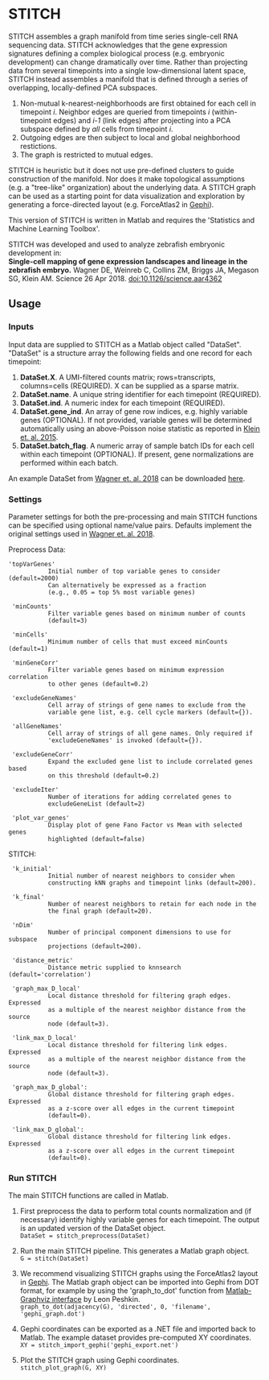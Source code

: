 STITCH
=========

STITCH assembles a graph manifold from time series single-cell RNA sequencing data.  STITCH acknowledges that the gene expression signatures defining a complex biological process (e.g. embryonic development) can change dramatically over time.  Rather than projecting data from several timepoints into a single low-dimensional latent space, STITCH instead assembles a manifold that is defined through a series of overlapping, locally-defined PCA subspaces.

1. Non-mutual k-nearest-neighborhoods are first obtained for each cell in timepoint _i_. Neighbor edges are queried from timepoints _i_ (within-timepoint edges) and _i-1_ (link edges) after projecting into a PCA subspace defined by _all_ cells from timepoint _i_.  
2. Outgoing edges are then subject to local and global neighborhood restictions.
3. The graph is restricted to mutual edges.

STITCH is heuristic but it does not use pre-defined clusters to guide construction of the manifold.  Nor does it make topological assumptions (e.g. a "tree-like" organization) about the underlying data.  A STITCH graph can be used as a starting point for data visualization and exploration by generating a force-directed layout (e.g. ForceAtlas2 in [Gephi](https://gephi.org/)).

This version of STITCH is written in Matlab and requires the 'Statistics and Machine Learning Toolbox'.

STITCH was developed and used to analyze zebrafish embryonic development in:  
**Single-cell mapping of gene expression landscapes and lineage in the zebrafish embryo.**  Wagner DE, Weinreb C, Collins ZM, Briggs JA, Megason SG, Klein AM. Science 26 Apr 2018. [doi:10.1126/science.aar4362](http://science.sciencemag.org/content/early/2018/04/25/science.aar4362)


## Usage ##

### Inputs ###
Input data are supplied to STITCH as a Matlab object called "DataSet".  "DataSet" is a structure array the following fields and one record for each timepoint:
1. **DataSet.X**. A UMI-filtered counts matrix; rows=transcripts, columns=cells (REQUIRED).  X can be supplied as a sparse matrix. 
2. **DataSet.name**. A unique string identifier for each timepoint (REQUIRED).
3. **DataSet.ind**.  A numeric index for each timepoint (REQUIRED).
4. **DataSet.gene_ind**.  An array of gene row indices, e.g. highly variable genes (OPTIONAL). If not provided, variable genes will be determined automatically using an above-Poisson noise statistic as reported in [Klein et. al. 2015](https://doi.org/10.1016/j.cell.2015.04.044).
5. **DataSet.batch_flag**. A numeric array of sample batch IDs for each cell within each timepoint (OPTIONAL). If present, gene normalizations are performed within each batch.

An example DataSet from [Wagner et. al. 2018](http://science.sciencemag.org/content/early/2018/04/25/science.aar4362) can be downloaded [here](https://kleintools.hms.harvard.edu/paper_websites/wagner_zebrafish_timecourse2018/WagnerScience2018.mat).


### Settings ###
Parameter settings for both the pre-processing and main STITCH functions can be specified using optional name/value pairs.  Defaults implement the original settings used in [Wagner et. al. 2018](http://science.sciencemag.org/content/early/2018/04/25/science.aar4362).

Preprocess Data:  

```
'topVarGenes'
           Initial number of top variable genes to consider (default=2000)
           Can alternatively be expressed as a fraction 
           (e.g., 0.05 = top 5% most variable genes)

 'minCounts'
           Filter variable genes based on minimum number of counts
           (default=3)

 'minCells'
           Minimum number of cells that must exceed minCounts (default=1)

 'minGeneCorr'
           Filter variable genes based on minimum expression correlation
           to other genes (default=0.2)

 'excludeGeneNames'
           Cell array of strings of gene names to exclude from the 
           variable gene list, e.g. cell cycle markers (default={}).

 'allGeneNames'
           Cell array of strings of all gene names. Only required if 
           'excludeGeneNames' is invoked (default={}).
           
 'excludeGeneCorr'
           Expand the excluded gene list to include correlated genes based
           on this threshold (default=0.2)

 'excludeIter'
           Number of iterations for adding correlated genes to 
           excludeGeneList (default=2)

 'plot_var_genes'
           Display plot of gene Fano Factor vs Mean with selected genes
           highlighted (default=false)
```

STITCH:  

```
 'k_initial'
           Initial number of nearest neighbors to consider when
           constructing kNN graphs and timepoint links (default=200).

 'k_final'
           Number of nearest neighbors to retain for each node in the
           the final graph (default=20).

 'nDim'
           Number of principal component dimensions to use for subspace
           projections (default=200).

 'distance_metric'
           Distance metric supplied to knnsearch (default='correlation') 

 'graph_max_D_local'
           Local distance threshold for filtering graph edges. Expressed 
           as a multiple of the nearest neighbor distance from the source 
           node (default=3).

 'link_max_D_local'
           Local distance threshold for filtering link edges. Expressed 
           as a multiple of the nearest neighbor distance from the source 
           node (default=3).

 'graph_max_D_global':
           Global distance threshold for filtering graph edges. Expressed 
           as a z-score over all edges in the current timepoint 
           (default=0).
           
 'link_max_D_global':
           Global distance threshold for filtering link edges. Expressed 
           as a z-score over all edges in the current timepoint 
           (default=0).
```


### Run STITCH ###

The main STITCH functions are called in Matlab.

1. First preprocess the data to perform total counts normalization and (if necessary) identify highly variable genes for each timepoint.  The output is an updated version of the DataSet object.  
  ```DataSet = stitch_preprocess(DataSet)```

2. Run the main STITCH pipeline.  This generates a Matlab graph object.  
  ```G = stitch(DataSet)```

3. We recommend visualizing STITCH graphs using the ForceAtlas2 layout in [Gephi](https://gephi.org/). The Matlab graph object can be imported into Gephi from DOT format, for example by using the 'graph_to_dot' function from [Matlab-Graphviz interface](https://www.mathworks.com/matlabcentral/fileexchange/4518-matlab-graphviz-interface) by Leon Peshkin.  
  ```graph_to_dot(adjacency(G), 'directed', 0, 'filename', 'gephi_graph.dot')```

4. Gephi coordinates can be exported as a .NET file and imported back to Matlab.  The example dataset provides pre-computed XY coordinates.  
  ```XY = stitch_import_gephi('gephi_export.net')```

5. Plot the STITCH graph using Gephi coordinates.    
  ```stitch_plot_graph(G, XY)```












